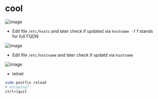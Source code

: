 # cool

![image](https://user-images.githubusercontent.com/31458531/191476048-e6f945da-d749-4c1f-a94e-c3b1688f54b2.png)


- Edit file `/etc/hosts` and later check if updated via `hostname -f` f stands for full FQDN

![image](https://user-images.githubusercontent.com/31458531/191476943-4752e747-ba93-4235-80a7-e9e55ab05ab3.png)

- Edit file `/etc/hostname` and later check if updatd via `hostname`

![image](https://user-images.githubusercontent.com/31458531/191477125-3f72be38-15f5-4869-96d4-46c3af23f359.png)


- telnet

```bash
sudo postfix reload
# escaping?
ctrl+]quit
```
